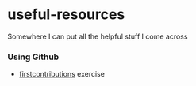 # useful-resources

Somewhere I can put all the helpful stuff I come across

### Using Github
* [firstcontributions](https://github.com/firstcontributions/first-contributions) exercise
